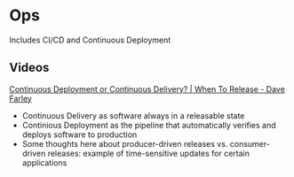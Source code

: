 # Ops

Includes CI/CD and Continuous Deployment

## Videos

[Continuous Deployment or Continuous Delivery? | When To Release - Dave Farley](https://www.youtube.com/watch?v=mBzDPRgue6s&ab_channel=ContinuousDelivery)

-   Continuous Delivery as software always in a releasable state
-   Continious Deployment as the pipeline that automatically verifies and deploys software to production
-   Some thoughts here about producer-driven releases vs. consumer-driven releases: example of time-sensitive updates for certain applications
